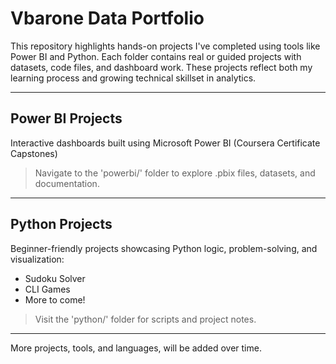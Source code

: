 # Vbarone Data Portfolio 

This repository highlights hands-on projects I've completed using tools like Power BI and Python.
Each folder contains real or guided projects with datasets, code files, and dashboard work. These projects reflect both my learning process and growing technical skillset in analytics. 

---

## Power BI Projects 

Interactive dashboards built using Microsoft Power BI (Coursera Certificate Capstones)

> Navigate to the 'powerbi/' folder to explore .pbix files, datasets, and documentation.

---
## Python Projects 

Beginner-friendly projects showcasing Python logic, problem-solving, and visualization:
- Sudoku Solver
- CLI Games
- More to come!

> Visit the 'python/' folder for scripts and project notes. 

---

More projects, tools, and languages, will be added over time. 

